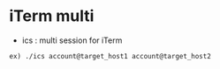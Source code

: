 # iTerm multi
* ics : multi session for iTerm
```
ex) ./ics account@target_host1 account@target_host2
```
